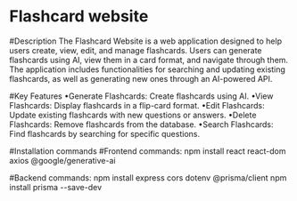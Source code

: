 # Flashcard website
#Description
The Flashcard Website is a web application designed to help users create, view, edit, and manage flashcards. Users can generate flashcards using AI, view them in a card format, and navigate through them. The application includes functionalities for searching and updating existing flashcards, as well as generating new ones through an AI-powered API.

#Key Features
•Generate Flashcards: Create flashcards using AI.
•View Flashcards: Display flashcards in a flip-card format.
•Edit Flashcards: Update existing flashcards with new questions or answers.
•Delete Flashcards: Remove flashcards from the database.
•Search Flashcards: Find flashcards by searching for specific questions.

#Installation commands
#Frontend commands:
npm install react react-dom axios @google/generative-ai

#Backend commands:
npm install express cors dotenv @prisma/client
npm install prisma --save-dev
